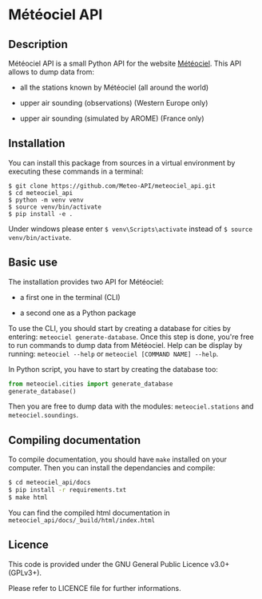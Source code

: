 # Météociel  API

## Description
Météociel API is a small Python API for the website [Météociel](https://www.meteociel.fr/). This API allows to dump data from:

* all the stations known by Météociel (all around the world)

* upper air sounding (observations) (Western Europe only)

* upper air sounding (simulated by AROME) (France only)

## Installation
You can install this package from sources in a virtual environment by executing these commands in a terminal:
```
$ git clone https://github.com/Meteo-API/meteociel_api.git
$ cd meteociel_api
$ python -m venv venv
$ source venv/bin/activate
$ pip install -e .
```

Under windows please enter `$ venv\Scripts\activate` instead of `$ source venv/bin/activate`.

## Basic use
The installation provides two API for Météociel:

* a first one in the terminal (CLI)

* a second one as a Python package

To use the CLI, you should start by creating a database for cities by entering: `meteociel generate-database`. Once this step is done, you're free to run commands to dump data from Météociel. Help can be display by running: `meteociel --help` or `meteociel [COMMAND NAME] --help`.

In Python script, you have to start by creating the database too:
```python
from meteociel.cities import generate_database
generate_database()
```
Then you are free to dump data with the modules: `meteociel.stations` and `meteociel.soundings`.

## Compiling documentation
To compile documentation, you should have `make` installed on your computer. Then you can install the dependancies and compile:
```bash
$ cd meteociel_api/docs
$ pip install -r requirements.txt
$ make html
```

You can find the compiled html documentation in `meteociel_api/docs/_build/html/index.html`

## Licence
This code is provided under the GNU General Public Licence v3.0+ (GPLv3+).

Please refer to LICENCE file for further informations. 
